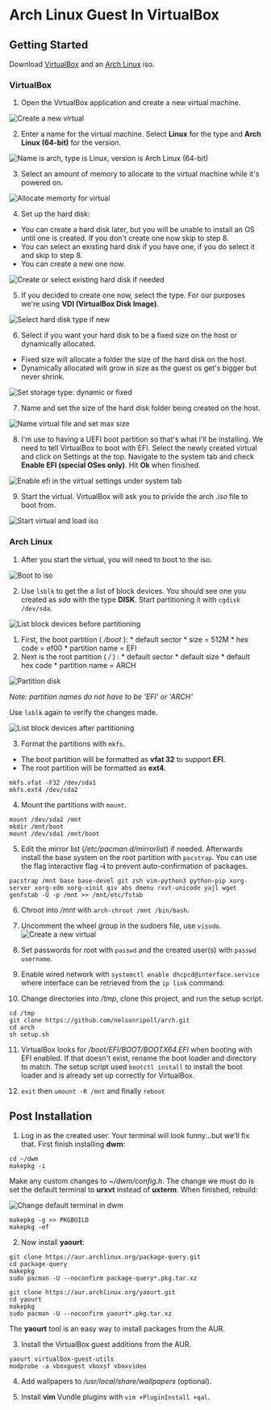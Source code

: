 # Arch Linux Guest In VirtualBox
[new]:   ./img/vb/new.jpg     "NEW VIRTUAL"
[os]:    ./img/vb/os.jpg      "ARCH GUEST"
[mem]:   ./img/vb/mem.jpg     "ALLOCATE MEMORY"
[hd1]:   ./img/vb/hd1.jpg     "NEW HARD DISK"
[hd2]:   ./img/vb/hd2.jpg     "HARD DISK TYPE"
[hd3]:   ./img/vb/hd3.jpg     "HARD DISK STORAGE TYPE"
[hd4]:   ./img/vb/hd4.jpg     "HARD DISK LOCATION AND SIZE"
[efi]:   ./img/vb/efi.jpg     "ENABLE EFI"
[iso]:   ./img/vb/iso.jpg     "LOAD ARCH ISO"
[boot]:  ./img/arch/boot.jpg  "BOOT TO ISO"
[pre]:   ./img/arch/pre.jpg   "BLOCK DEVICES BEFORE PARTITIONING"
[part]:  ./img/arch/part.jpg  "PARTITIONING"
[post]:  ./img/arch/post.jpg  "BLOCK DEVICES AFTER PARTITIONING"
[frmt]:  ./img/arch/frmt.jpg  "FORMATTING PARTITIONS"
[wheel]: ./img/arch/wheel.jpg "EDIT PERMISSIONS FOR WHEEL GROUP"
[urxvt]: ./img/arch/urxvt.jpg "CHANGE DWM DEFAULT TERMINAL"

## Getting Started
Download [VirtualBox](https://www.virtualbox.org/wiki/Downloads) and an [Arch Linux](https://www.archlinux.org/download/) iso.

### VirtualBox
1. Open the VirtualBox application and create a new virtual machine.

 ![Create a new virtual][new]

2. Enter a name for the virtual machine. Select **Linux** for the type and **Arch Linux (64-bit)** for the version.

 ![Name is arch, type is Linux, version is Arch Linux (64-bit)][os]

3. Select an amount of memory to allocate to the virtual machine while it's powered on.

 ![Allocate memorty for virtual][mem]

4. Set up the hard disk:
  * You can create a hard disk later, but you will be unable to install an OS until one is created. If you don't create one now skip to step 8.
  * You can select an existing hard disk if you have one, if you do select it and skip to step 8.
  * You can create a new one now.

 ![Create or select existing hard disk if needed][hd1]

5. If you decided to create one now, select the type. For our purposes we're using **VDI (VirtualBox Disk Image)**.

 ![Select hard disk type if new][hd2]

6. Select if you want your hard disk to be a fixed size on the host or dynamically allocated.
  * Fixed size will allocate a folder the size of the hard disk on the host.
  * Dynamically allocated will grow in size as the guest os get's bigger but never shrink.

 ![Set storage type: dynamic or fixed][hd3]

7. Name and set the size of the hard disk folder being created on the host.

 ![Name virtual file and set max size][hd4]

8. I'm use to having a UEFI boot partition so that's what I'll be installing. We need to tell VirtualBox to boot with EFI. Select the newly created virtual and click on Settings at the top. Navigate to the system tab and check **Enable EFI (special OSes only)**. Hit **Ok** when finished.

 ![Enable efi in the virtual settings under system tab][efi]

9. Start the virtual. VirtualBox will ask you to privide the arch _.iso_ file to boot from.

 ![Start virtual and load iso][iso]

### Arch Linux
1. After you start the virtual, you will need to boot to the iso.

 ![Boot to iso][boot]

2. Use `lsblk` to get the a list of block devices. You should see one you created as _sda_ with the type **DISK**. Start partitioning it with `cgdisk /dev/sda`.

 ![List block devices before partitioning][pre]

  1. First, the boot partition ( _/boot_ ):
    * default sector
    * size = 512M
    * hex code = ef00
    * partition name = EFI
  2. Next is the root partition ( _/_ ) :
    * default sector
    * default size
    * default hex code
    * partition name = ARCH

 ![Partition disk][part]

 _Note: partition names do not have to be 'EFI' or 'ARCH'_

 Use `lsblk` again to verify the changes made.

 ![List block devices after partitioning][post]

3. Format the partitions with `mkfs`.
  * The boot partition will be formatted as **vfat 32** to support **EFI**.
  * The root partition will be formatted as **ext4**.

 ```
 mkfs.vfat -F32 /dev/sda1
 mkfs.ext4 /dev/sda2
 ```

4. Mount the partitions with `mount`.

 ```
 mount /dev/sda2 /mnt
 mkdir /mnt/boot
 mount /dev/sda1 /mnt/boot
 ```

5.  Edit the mirror list (_/etc/pacman.d/mirrorlist_) if needed. Afterwards install the base system on the root partition with `pacstrap`. You can use the flag interactive flag **-i** to prevent auto-confirmation of packages.

 ```
 pacstrap /mnt base base-devel git zsh vim-python3 python-pip xorg-server xorg-xdm xorg-xinit qiv abs dmenu rxvt-unicode yajl wget
 genfstab -U -p /mnt >> /mnt/etc/fstab
 ```

6. Chroot into _/mnt_ with `arch-chroot /mnt /bin/bash`.

7. Uncomment the wheel group in the sudoers file, use `visudo`. 
 ![Create a new virtual][wheel]

8. Set passwords for root with `passwd` and the created user(s) with `passwd username`.

9. Enable wired network with `systemctl enable dhcpcd@interface.service` where interface can be retrieved from the `ip link` command:

10. Change directories into _/tmp_, clone this project, and run the setup script.

 ```
 cd /tmp
 git clone https://github.com/nelsonripoll/arch.git
 cd arch
 sh setup.sh
 ```

11. VirtualBox looks for _/boot/EFI/BOOT/BOOTX64.EFI_ when booting with EFI enabled. If that doesn't exist, rename the boot loader and directory to match. The setup script used `bootctl install` to install the boot loader and is already set up correctly for VirtualBox.

12. `exit` then `umount -R /mnt` and finally `reboot`

## Post Installation
1. Log in as the created user. Your terminal will look funny...but we'll fix that. First finish installing **dwm**:

 ```
 cd ~/dwm
 makepkg -i
 ```

 Make any custom changes to _~/dwm/config.h_. The change we must do is set the default terminal to **urxvt** instead of **uxterm**. When finished, rebuild:

 ![Change default terminal in dwm][urxvt]

 ```
 makepkg -g >> PKGBUILD
 makepkg -ef
 ```

2. Now install **yaourt**:

 ```
 git clone https://aur.archlinux.org/package-query.git
 cd package-query
 makepkg
 sudo pacman -U --noconfirm package-query*.pkg.tar.xz
 
 git clone https://aur.archlinux.org/yaourt.git
 cd yaourt
 makepkg
 sudo pacman -U --noconfirm yaourt*.pkg.tar.xz
 ```
 The **yaourt** tool is an easy way to install packages from the AUR.

3. Install the VirtualBox guest additions from the AUR.

 ```
 yaourt virtualbox-guest-utils
 modprobe -a vboxguest vboxsf vboxvideo
 ```

4. Add wallpapers to _/usr/local/share/wallpapers_ (optional).

5. Install **vim** Vundle plugins with `vim +PluginInstall +qal`.
